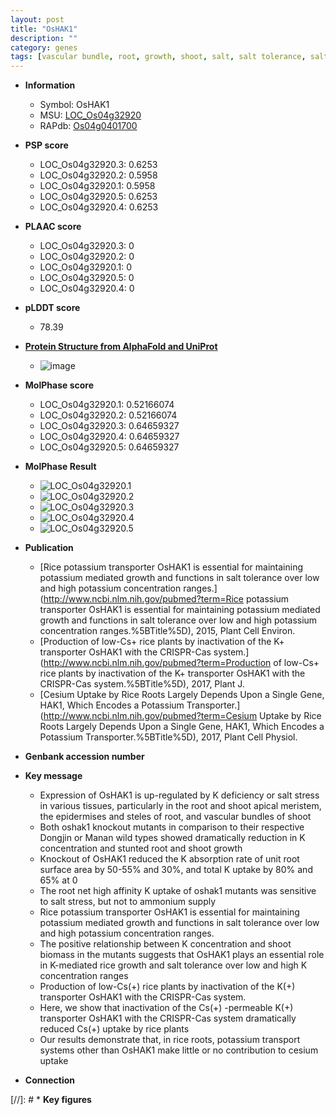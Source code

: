 ```yaml
---
layout: post
title: "OsHAK1"
description: ""
category: genes
tags: [vascular bundle, root, growth, shoot, salt, salt tolerance, salt stress, tolerance, stress, transporter, biomass, shoot apical meristem, potassium, steles]
---
```


* **Information**  
    + Symbol: OsHAK1  
    + MSU: [LOC_Os04g32920](http://rice.plantbiology.msu.edu/cgi-bin/ORF_infopage.cgi?orf=LOC_Os04g32920)  
    + RAPdb: [Os04g0401700](http://rapdb.dna.affrc.go.jp/viewer/gbrowse_details/irgsp1?name=Os04g0401700)  

* **PSP score**  
    + LOC_Os04g32920.3: 0.6253 
    + LOC_Os04g32920.2: 0.5958 
    + LOC_Os04g32920.1: 0.5958 
    + LOC_Os04g32920.5: 0.6253 
    + LOC_Os04g32920.4: 0.6253 

* **PLAAC score**  
    + LOC_Os04g32920.3: 0 
    + LOC_Os04g32920.2: 0 
    + LOC_Os04g32920.1: 0 
    + LOC_Os04g32920.5: 0 
    + LOC_Os04g32920.4: 0 

* **pLDDT score**
    + 78.39

* **[Protein Structure from AlphaFold and UniProt](https://www.uniprot.org/uniprotkb/Q6VVA6/entry#structure)**
    + ![image](https://ricepsp.github.io/images/Q6/AF-Q6VVA6-F1.png)

* **MolPhase score**
    + LOC_Os04g32920.1: 0.52166074
    + LOC_Os04g32920.2: 0.52166074
    + LOC_Os04g32920.3: 0.64659327
    + LOC_Os04g32920.4: 0.64659327
    + LOC_Os04g32920.5: 0.64659327

* **MolPhase Result**
    + ![LOC_Os04g32920.1](https://304243504.github.io/Pictures/LOC_Os04g/LOC_Os04g32920.1.png)
    + ![LOC_Os04g32920.2](https://304243504.github.io/Pictures/LOC_Os04g/LOC_Os04g32920.2.png)
    + ![LOC_Os04g32920.3](https://304243504.github.io/Pictures/LOC_Os04g/LOC_Os04g32920.3.png)
    + ![LOC_Os04g32920.4](https://304243504.github.io/Pictures/LOC_Os04g/LOC_Os04g32920.4.png)
    + ![LOC_Os04g32920.5](https://304243504.github.io/Pictures/LOC_Os04g/LOC_Os04g32920.5.png)

* **Publication**  
    + [Rice potassium transporter OsHAK1 is essential for maintaining potassium mediated growth and functions in salt tolerance over low and high potassium concentration ranges.](http://www.ncbi.nlm.nih.gov/pubmed?term=Rice potassium transporter OsHAK1 is essential for maintaining potassium mediated growth and functions in salt tolerance over low and high potassium concentration ranges.%5BTitle%5D), 2015, Plant Cell Environ.
    + [Production of low-Cs+ rice plants by inactivation of the K+ transporter OsHAK1 with the CRISPR-Cas system.](http://www.ncbi.nlm.nih.gov/pubmed?term=Production of low-Cs+ rice plants by inactivation of the K+ transporter OsHAK1 with the CRISPR-Cas system.%5BTitle%5D), 2017, Plant J.
    + [Cesium Uptake by Rice Roots Largely Depends Upon a Single Gene, HAK1, Which Encodes a Potassium Transporter.](http://www.ncbi.nlm.nih.gov/pubmed?term=Cesium Uptake by Rice Roots Largely Depends Upon a Single Gene, HAK1, Which Encodes a Potassium Transporter.%5BTitle%5D), 2017, Plant Cell Physiol.

* **Genbank accession number**  

* **Key message**  
    + Expression of OsHAK1 is up-regulated by K deficiency or salt stress in various tissues, particularly in the root and shoot apical meristem, the epidermises and steles of root, and vascular bundles of shoot
    + Both oshak1 knockout mutants in comparison to their respective Dongjin or Manan wild types showed dramatically reduction in K concentration and stunted root and shoot growth
    + Knockout of OsHAK1 reduced the K absorption rate of unit root surface area by 50-55% and 30%, and total K uptake by 80% and 65% at 0
    + The root net high affinity K uptake of oshak1 mutants was sensitive to salt stress, but not to ammonium supply
    + Rice potassium transporter OsHAK1 is essential for maintaining potassium mediated growth and functions in salt tolerance over low and high potassium concentration ranges.
    + The positive relationship between K concentration and shoot biomass in the mutants suggests that OsHAK1 plays an essential role in K-mediated rice growth and salt tolerance over low and high K concentration ranges
    + Production of low-Cs(+) rice plants by inactivation of the K(+) transporter OsHAK1 with the CRISPR-Cas system.
    + Here, we show that inactivation of the Cs(+) -permeable K(+) transporter OsHAK1 with the CRISPR-Cas system dramatically reduced Cs(+) uptake by rice plants
    + Our results demonstrate that, in rice roots, potassium transport systems other than OsHAK1 make little or no contribution to cesium uptake

* **Connection**  

[//]: # * **Key figures**  


